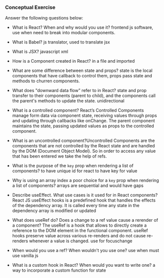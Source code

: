 ### Conceptual Exercise

Answer the following questions below:

- What is React? When and why would you use it? frontend js software, use when need to break into modular components.

- What is Babel? js translator, used to translate jsx

- What is JSX? javascript xml

- How is a Component created in React? in a file and imported

- What are some difference between state and props? state is the local components that have callback to control them, props pass state and methods to churren components.

- What does "downward data flow" refer to in React? state and prop transfer to their components (parent to child), and the components call the parent's methods to update the state. unidirectional

- What is a controlled component? React’s Controlled Components manage form data via component state, receiving values through props and updating through callbacks like onChange. The parent component maintains the state, passing updated values as props to the controlled component.

- What is an uncontrolled component?Uncontrolled Components are the components that are not controlled by the React state and are handled by the DOM (Document Object Model). So in order to access any value that has been entered we take the help of refs.

- What is the purpose of the `key` prop when rendering a list of components? to have unique id for react to have key for value

- Why is using an array index a poor choice for a `key` prop when rendering a list of components? arrays are sequential and would have gaps

- Describe useEffect.  What use cases is it used for in React components? React JS useEffect hooks is a predefined hook that handles the effects of the dependency array. It is called every time any state in the dependency array is modified or updated

- What does useRef do?  Does a change to a ref value cause a rerender of a component? The useRef is a hook that allows to directly create a reference to the DOM element in the functional component. useRef hooks preserve value across various re-renders and do not cause re-renders whenever a value is changed. use for focuschange

- When would you use a ref? When wouldn't you use one? use when must use vanilla js

- What is a custom hook in React? When would you want to write one? a way to incorporate a custom function for state
